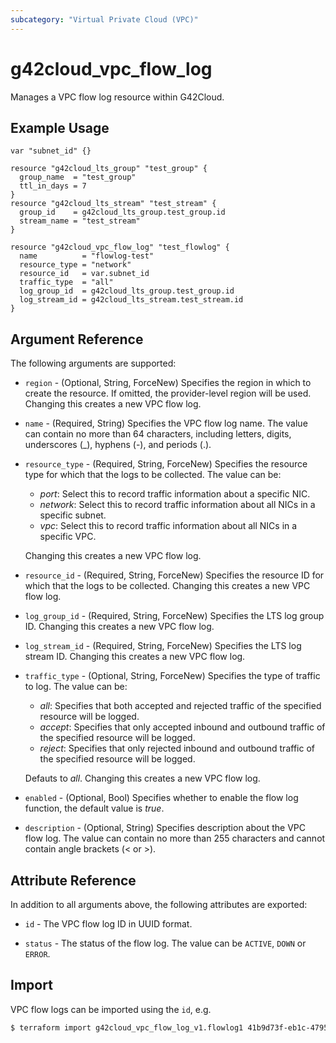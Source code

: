 ```yaml
---
subcategory: "Virtual Private Cloud (VPC)"
---
```


# g42cloud_vpc_flow_log

Manages a VPC flow log resource within G42Cloud.

## Example Usage

```hcl
var "subnet_id" {}

resource "g42cloud_lts_group" "test_group" {
  group_name  = "test_group"
  ttl_in_days = 7
}
resource "g42cloud_lts_stream" "test_stream" {
  group_id    = g42cloud_lts_group.test_group.id
  stream_name = "test_stream"
}

resource "g42cloud_vpc_flow_log" "test_flowlog" {
  name          = "flowlog-test"
  resource_type = "network"
  resource_id   = var.subnet_id
  traffic_type  = "all"
  log_group_id  = g42cloud_lts_group.test_group.id
  log_stream_id = g42cloud_lts_stream.test_stream.id
}
```

## Argument Reference

The following arguments are supported:

* `region` - (Optional, String, ForceNew) Specifies the region in which to create the resource.
  If omitted, the provider-level region will be used. Changing this creates a new VPC flow log.

* `name` - (Required, String) Specifies the VPC flow log name. The value can contain no more than 64 characters,
  including letters, digits, underscores (_), hyphens (-), and periods (.).

* `resource_type` - (Required, String, ForceNew) Specifies the resource type for which that the logs to be collected.
  The value can be:
  + *port*: Select this to record traffic information about a specific NIC.
  + *network*: Select this to record traffic information about all NICs in a specific subnet.
  + *vpc*: Select this to record traffic information about all NICs in a specific VPC.

  Changing this creates a new VPC flow log.

* `resource_id` - (Required, String, ForceNew) Specifies the resource ID for which that the logs to be collected.
  Changing this creates a new VPC flow log.

* `log_group_id` - (Required, String, ForceNew) Specifies the LTS log group ID.
  Changing this creates a new VPC flow log.

* `log_stream_id` - (Required, String, ForceNew) Specifies the LTS log stream ID.
  Changing this creates a new VPC flow log.

* `traffic_type` - (Optional, String, ForceNew) Specifies the type of traffic to log. The value can be:
  + *all*: Specifies that both accepted and rejected traffic of the specified resource will be logged.
  + *accept*: Specifies that only accepted inbound and outbound traffic of the specified resource will be logged.
  + *reject*: Specifies that only rejected inbound and outbound traffic of the specified resource will be logged.

  Defauts to *all*. Changing this creates a new VPC flow log.

* `enabled` - (Optional, Bool) Specifies whether to enable the flow log function, the default value is *true*.

* `description` - (Optional, String) Specifies description about the VPC flow log.
  The value can contain no more than 255 characters and cannot contain angle brackets (< or >).

## Attribute Reference

In addition to all arguments above, the following attributes are exported:

* `id` - The VPC flow log ID in UUID format.

* `status` - The status of the flow log. The value can be `ACTIVE`, `DOWN` or `ERROR`.

## Import

VPC flow logs can be imported using the `id`, e.g.

```bash
$ terraform import g42cloud_vpc_flow_log_v1.flowlog1 41b9d73f-eb1c-4795-a100-59a99b062513
```
